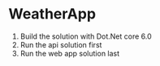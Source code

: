 # WeatherApp

1) Build the solution with Dot.Net core 6.0
2) Run the api solution first
3) Run the web app solution last
